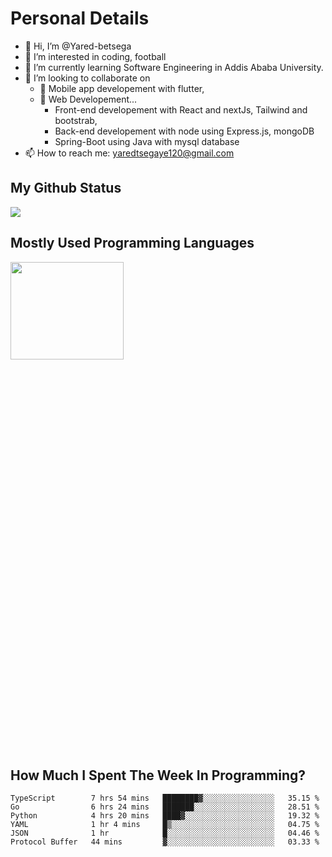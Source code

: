 <h1>Personal Details</h1>

- 👋 Hi, I’m @Yared-betsega
- 👀 I’m interested in coding, football
- 🌱 I’m currently learning Software Engineering in Addis Ababa University.
- 💞️ I’m looking to collaborate on
  - 💞️ Mobile app developement with flutter, 
  - 💞️ Web Developement...
    - Front-end developement with React and nextJs, Tailwind and bootstrab, 
    - Back-end developement with node using Express.js, mongoDB
    - Spring-Boot using Java with mysql database
- 📫 How to reach me: yaredtsegaye120@gmail.com

<h2>My Github Status</h2>
<img src = "https://github-readme-stats.vercel.app/api?username=Yared-betsega&&show_icons=true&title_color=ffffff&icon_color=bb2acf&text_color=daf7dc&bg_color=151515"/>

<h2>Mostly Used Programming Languages</h2>
<img  src="https://wakatime.com/share/@yared/2ea83f02-29da-45b1-ac83-e77e61ce9fc0.svg" width = "60%" height = "20%"/>



<h2>How Much I Spent The Week In Programming?</h2>
<!--START_SECTION:waka-->

```text
TypeScript        7 hrs 54 mins   ████████▓░░░░░░░░░░░░░░░░   35.15 %
Go                6 hrs 24 mins   ███████░░░░░░░░░░░░░░░░░░   28.51 %
Python            4 hrs 20 mins   ████▓░░░░░░░░░░░░░░░░░░░░   19.32 %
YAML              1 hr 4 mins     █▒░░░░░░░░░░░░░░░░░░░░░░░   04.75 %
JSON              1 hr            █░░░░░░░░░░░░░░░░░░░░░░░░   04.46 %
Protocol Buffer   44 mins         ▓░░░░░░░░░░░░░░░░░░░░░░░░   03.33 %
```

<!--END_SECTION:waka-->

